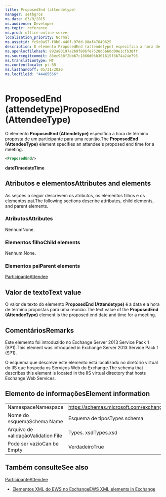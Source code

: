 ```yaml
---
title: ProposedEnd (attendetype)
manager: sethgros
ms.date: 03/9/2015
ms.audience: Developer
ms.topic: reference
ms.prod: office-online-server
localization_priority: Normal
ms.assetid: fc9c0a57-f8b0-440f-97dd-88af47840625
description: O elemento ProposedEnd (attendetype) especifica a hora de término proposta de um participante para uma reunião.
ms.openlocfilehash: 892a80197a269f806fe7520d6660d09e1cfb38ff
ms.sourcegitcommit: 88ec988f2bb67c1866d06b361615f3674a24e795
ms.translationtype: MT
ms.contentlocale: pt-BR
ms.lasthandoff: 05/31/2020
ms.locfileid: "44465566"
---
```

# <a name="proposedend-attendeetype"></a><span data-ttu-id="0454b-103">ProposedEnd (attendetype)</span><span class="sxs-lookup"><span data-stu-id="0454b-103">ProposedEnd (AttendeeType)</span></span>

<span data-ttu-id="0454b-104">O elemento **ProposedEnd (Attendetype)** especifica a hora de término proposta de um participante para uma reunião.</span><span class="sxs-lookup"><span data-stu-id="0454b-104">The **ProposedEnd (AttendeeType)** element specifies an attendee's proposed end time for a meeting.</span></span> 
  
```XML
<ProposedEnd/>
```

 <span data-ttu-id="0454b-105">**dateTime**</span><span class="sxs-lookup"><span data-stu-id="0454b-105">**dateTime**</span></span>
## <a name="attributes-and-elements"></a><span data-ttu-id="0454b-106">Atributos e elementos</span><span class="sxs-lookup"><span data-stu-id="0454b-106">Attributes and elements</span></span>

<span data-ttu-id="0454b-107">As seções a seguir descrevem os atributos, os elementos filhos e os elementos pai.</span><span class="sxs-lookup"><span data-stu-id="0454b-107">The following sections describe attributes, child elements, and parent elements.</span></span>
  
### <a name="attributes"></a><span data-ttu-id="0454b-108">Atributos</span><span class="sxs-lookup"><span data-stu-id="0454b-108">Attributes</span></span>

<span data-ttu-id="0454b-109">Nenhum</span><span class="sxs-lookup"><span data-stu-id="0454b-109">None.</span></span>
  
### <a name="child-elements"></a><span data-ttu-id="0454b-110">Elementos filho</span><span class="sxs-lookup"><span data-stu-id="0454b-110">Child elements</span></span>

<span data-ttu-id="0454b-111">Nenhum.</span><span class="sxs-lookup"><span data-stu-id="0454b-111">None.</span></span>
  
### <a name="parent-elements"></a><span data-ttu-id="0454b-112">Elementos pai</span><span class="sxs-lookup"><span data-stu-id="0454b-112">Parent elements</span></span>

[<span data-ttu-id="0454b-113">Participante</span><span class="sxs-lookup"><span data-stu-id="0454b-113">Attendee</span></span>](attendee.md)
  
## <a name="text-value"></a><span data-ttu-id="0454b-114">Valor de texto</span><span class="sxs-lookup"><span data-stu-id="0454b-114">Text value</span></span>

<span data-ttu-id="0454b-115">O valor de texto do elemento **ProposedEnd (Attendetype)** é a data e a hora de término propostas para uma reunião.</span><span class="sxs-lookup"><span data-stu-id="0454b-115">The text value of the **ProposedEnd (AttendeeType)** element is the proposed end date and time for a meeting.</span></span> 
  
## <a name="remarks"></a><span data-ttu-id="0454b-116">Comentários</span><span class="sxs-lookup"><span data-stu-id="0454b-116">Remarks</span></span>

<span data-ttu-id="0454b-117">Este elemento foi introduzido no Exchange Server 2013 Service Pack 1 (SP1).</span><span class="sxs-lookup"><span data-stu-id="0454b-117">This element was introduced in Exchange Server 2013 Service Pack 1 (SP1).</span></span>
  
<span data-ttu-id="0454b-118">O esquema que descreve este elemento está localizado no diretório virtual do IIS que hospeda os Serviços Web do Exchange.</span><span class="sxs-lookup"><span data-stu-id="0454b-118">The schema that describes this element is located in the IIS virtual directory that hosts Exchange Web Services.</span></span>
  
## <a name="element-information"></a><span data-ttu-id="0454b-119">Elemento de informações</span><span class="sxs-lookup"><span data-stu-id="0454b-119">Element information</span></span>

|||
|:-----|:-----|
|<span data-ttu-id="0454b-120">Namespace</span><span class="sxs-lookup"><span data-stu-id="0454b-120">Namespace</span></span>  <br/> |https://schemas.microsoft.com/exchange/services/2006/types  <br/> |
|<span data-ttu-id="0454b-121">Nome do esquema</span><span class="sxs-lookup"><span data-stu-id="0454b-121">Schema Name</span></span>  <br/> |<span data-ttu-id="0454b-122">Esquema de tipos</span><span class="sxs-lookup"><span data-stu-id="0454b-122">Types schema</span></span>  <br/> |
|<span data-ttu-id="0454b-123">Arquivo de validação</span><span class="sxs-lookup"><span data-stu-id="0454b-123">Validation File</span></span>  <br/> |<span data-ttu-id="0454b-124">Types. xsd</span><span class="sxs-lookup"><span data-stu-id="0454b-124">Types.xsd</span></span>  <br/> |
|<span data-ttu-id="0454b-125">Pode ser vazio</span><span class="sxs-lookup"><span data-stu-id="0454b-125">Can be Empty</span></span>  <br/> |<span data-ttu-id="0454b-126">Verdadeiro</span><span class="sxs-lookup"><span data-stu-id="0454b-126">True</span></span>  <br/> |
   
## <a name="see-also"></a><span data-ttu-id="0454b-127">Também consulte</span><span class="sxs-lookup"><span data-stu-id="0454b-127">See also</span></span>



[<span data-ttu-id="0454b-128">Participante</span><span class="sxs-lookup"><span data-stu-id="0454b-128">Attendee</span></span>](attendee.md)


- [<span data-ttu-id="0454b-129">Elementos XML do EWS no Exchange</span><span class="sxs-lookup"><span data-stu-id="0454b-129">EWS XML elements in Exchange</span></span>](ews-xml-elements-in-exchange.md)

